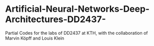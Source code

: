 # Artificial-Neural-Networks-Deep-Architectures-DD2437-
Partial Codes for the labs of DD2437 at KTH, with the collaboration of Marvin Köpff and Louis Klein
